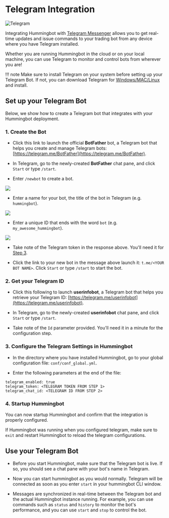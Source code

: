 # Telegram Integration

![Telegram](/assets/img/telegram.png)

Integrating Hummingbot with [Telegram Messenger](https://telegram.org/) allows you to get real-time updates and issue commands to your trading bot from any device where you have Telegram installed.

Whether you are running Hummingbot in the cloud or on your local machine, you can use Telegram to monitor and control bots from wherever you are!

!!! note
    Make sure to install Telegram on your system before setting up your Telegram Bot. If not, you can download Telegram for [Windows/MAC/Linux](https://desktop.telegram.org/) and install.

## Set up your Telegram Bot

Below, we show how to create a Telegram bot that integrates with your Hummingbot deployment.

### 1. Create the Bot

* Click this link to launch the official **BotFather** bot, a Telegram bot that helps you create and manage Telegram bots: [https://telegram.me/BotFather](https://telegram.me/BotFather).

* In Telegram, go to the newly-created **BotFather** chat pane, and click `Start` or type `/start`.

* Enter `/newbot` to create a bot.

![](/assets/img/botfather-1.png)

* Enter a name for your bot, the title of the bot in Telegram (e.g. `hummingbot`).

![](/assets/img/botfather-2.png)

* Enter a unique ID that ends with the word `bot` (e.g. `my_awesome_hummingbot`).

![](/assets/img/botfather-3.png)

* Take note of the Telegram token in the response above. You'll need it for [Step 3](/utilities/telegram/#3-configure-the-telegram-settings-in-hummingbot).

* Click the link to your new bot in the message above launch it: `t.me/<YOUR BOT NAME>`. Click `Start` or type `/start` to start the bot.

### 2. Get your Telegram ID

* Click this following to launch **userinfobot**, a Telegram bot that helps you retrieve your Telegram ID: [https://telegram.me/userinfobot](https://telegram.me/userinfobot).

* In Telegram, go to the newly-created **userinfobot** chat pane, and click `Start` or type `/start`.

* Take note of the `Id` parameter provided. You'll need it in a minute for the configuration step.

### 3. Configure the Telegram Settings in Hummingbot

* In the directory where you have installed Hummingbot, go to your global configuration file: `conf/conf_global.yml`.

* Enter the following parameters at the end of the file:

```
telegram_enabled: true
telegram_token: <TELEGRAM TOKEN FROM STEP 1>
telegram_chat_id: <TELEGRAM ID FROM STEP 2>
```

### 4. Startup Hummingbot

You can now startup Hummingbot and confirm that the integration is properly configured.

If Hummingbot was running when you configured telegram, make sure to `exit` and restart Hummingbot to reload the telegram configurations.

## Use your Telegram Bot

* Before you start Hummingbot, make sure that the Telegram bot is live. If so, you should see a chat pane with your bot's name in Telegram.

* Now you can start hummingbot as you would normally. Telegram will be connected as soon as you enter `start` in
your hummingbot CLI window.

* Messages are synchronized in real-time between the Telegram bot and the actual Hummingbot instance running. For example, you can use commands such as `status` and `history` to monitor the bot's performance, and you can use `start` and `stop` to control the bot.
